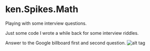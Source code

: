 # ken.Spikes.Math
Playing with some interview questions.

Just some code I wrote a while back for some interview riddles.

Answer to the Google billboard first and second question.
![alt tag](https://raw.github.com/KenVanGilbergen/ken.Spikes.Math/master/ken.Spikes.QuestionBillboard/google-billboard.jpg)